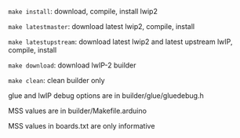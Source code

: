 ```make install```: download, compile, install lwip2

```make latestmaster```: download latest lwip2, compile, install

```make latestupstream```: download latest lwip2 and latest upstream lwIP, compile, install

```make download```: download lwIP-2 builder

```make clean```: clean builder only

glue and lwIP debug options are in builder/glue/gluedebug.h

MSS values are in builder/Makefile.arduino

MSS values in boards.txt are only informative
